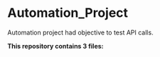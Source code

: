 # Automation_Project

Automation project had objective to test API calls. 

<b> This repository contains 3 files: </b>





